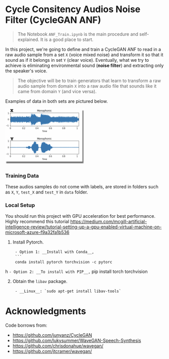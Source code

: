 # Cycle Consitency Audios Noise Filter (CycleGAN ANF)

>The Notebook `ANF_Train.ipynb` is the main procedure and self-explained. It is a good place to start.

In this project, we're going to define and train a CycleGAN ANF to read in a raw audio sample from a set `X` (voice mixed noise) and transform it so that it sound as if it belongs in set `Y` (clear voice). Eventually, what we try to achieve is eliminating environmental sound (**noise filter**) and extracting only the speaker's voice.

>The objective will be to train generators that learn to transform a raw audio sample from domain `X` into a raw audio file that sounds like it came from domain `Y` (and vice versa). 

Examples of data in both sets are pictured below.

<img src='images/XY.png' width=50% />

###  Training Data

These audios samples do not come with labels, are stored in folders such as `X`, `Y`, `test_X` and `test_Y` in `data` folder. 

### Local  Setup

You should run this project with GPU acceleration for best performance. Highly recommend this tutorial https://medium.com/mcgill-artificial-intelligence-review/tutorial-setting-up-a-gpu-enabled-virtual-machine-on-microsoft-azure-f9a32fa1b536

1. Install Pytorch.

        - Option 1: __Install with Conda__,
        ```
        conda install pytorch torchvision -c pytorc
h
        ```
        - Option 2: __To install with PIP__,
        ```
        pip install torch torchvision
        
2. Obtain the `libav` package.

        - __Linux__: `sudo apt-get install libav-tools`

# Acknowledgments

Code borrows from:

* https://github.com/junyanz/CycleGAN
* https://github.com/lukysummer/WaveGAN-Speech-Synthesis
* https://github.com/chrisdonahue/wavegan/
* https://github.com/jtcramer/wavegan/
